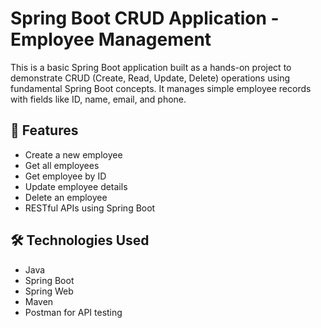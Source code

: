 # Spring Boot CRUD Application - Employee Management

This is a basic Spring Boot application built as a hands-on project to demonstrate CRUD (Create, Read, Update, Delete) operations using fundamental Spring Boot concepts. It manages simple employee records with fields like ID, name, email, and phone.

## 🚀 Features

- Create a new employee
- Get all employees
- Get employee by ID
- Update employee details
- Delete an employee
- RESTful APIs using Spring Boot

## 🛠️ Technologies Used

- Java
- Spring Boot
- Spring Web
- Maven
- Postman for API testing

